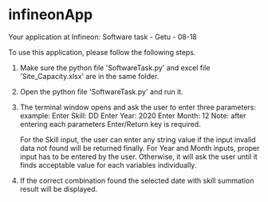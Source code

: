 # infineonApp
Your application at Infineon: Software task - Getu - 08-18

To use this application, please follow the following steps.
1. Make sure the python file 'SoftwareTask.py' and excel file 'Site_Capacity.xlsx' are in the same folder.
2. Open the python file 'SoftwareTask.py' and run it.
3. The terminal window opens and ask the user to enter three parameters:
	example:
		Enter Skill: DD
		Enter Year: 2020
		Enter Month: 12
	Note: after entering each parameters Enter/Return key is required.
	
	For the Skill input, the user can enter any string value if the input invalid data not found will be returned finally.
	For Year and Month inputs, proper input has to be entered by the user. Otherwise, it will ask the user until it finds acceptable value for each variables individually.
4.  If the correct combination found the selected date with skill summation result will be displayed.